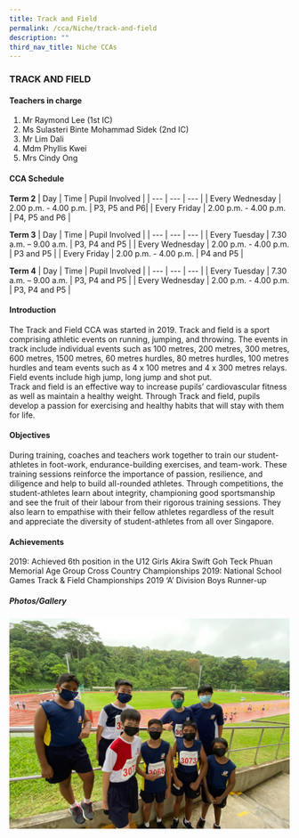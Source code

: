 ```yaml
---
title: Track and Field
permalink: /cca/Niche/track-and-field
description: ""
third_nav_title: Niche CCAs
---
```


### TRACK AND FIELD

#### Teachers in charge
1.    Mr Raymond Lee (1st IC)
2.   Ms Sulasteri Binte Mohammad Sidek (2nd IC)
3.   Mr Lim Dali
4.   Mdm Phyllis Kwei
5.   Mrs Cindy Ong

#### CCA Schedule

**Term 2**
| Day | Time | Pupil Involved |
| --- | --- | --- |
| Every Wednesday | 2.00 p.m. - 4.00 p.m. | P3, P5 and P6|
| Every Friday | 2.00 p.m. - 4.00 p.m. | P4, P5 and P6 |

**Term 3**
| Day | Time | Pupil Involved |
| --- | --- | --- |
| Every Tuesday | 7.30 a.m. – 9.00 a.m. | P3, P4 and P5 |
| Every Wednesday | 2.00 p.m. - 4.00 p.m. | P3 and P5 |
| Every Friday | 2.00 p.m. - 4.00 p.m. | P4 and P5 |

**Term 4**
| Day | Time | Pupil Involved |
| --- | --- | --- |
| Every Tuesday | 7.30 a.m. – 9.00 a.m. | P3, P4 and P5 |
| Every Wednesday | 2.00 p.m. - 4.00 p.m. | P3, P4 and P5 |

#### Introduction
The Track and Field CCA was started in 2019. Track and field is a sport comprising athletic events on running, jumping, and throwing. The events in track include individual events such as 100 metres, 200 metres, 300 metres, 600 metres, 1500 metres, 60 metres hurdles, 80 metres hurdles, 100 metres hurdles and team events such as 4 x 100 metres and 4 x 300 metres relays. Field events include high jump, long jump and shot put.  
Track and field is an effective way to increase pupils’ cardiovascular fitness as well as maintain a healthy weight. Through Track and field, pupils develop a passion for exercising and healthy habits that will stay with them for life.

#### Objectives
During training, coaches and teachers work together to train our student-athletes in foot-work, endurance-building exercises, and team-work. These training sessions reinforce the importance of passion, resilience, and diligence and help to build all-rounded athletes. 
Through competitions, the student-athletes learn about integrity, championing good sportsmanship and see the fruit of their labour from their rigorous training sessions. They also learn to empathise with their fellow athletes regardless of the result and appreciate the diversity of student-athletes from all over Singapore.

#### Achievements
2019: Achieved 6th position in the U12 Girls Akira Swift Goh Teck Phuan Memorial Age Group Cross Country Championships
2019: National School Games Track & Field Championships 2019 ‘A’ Division Boys Runner-up

##### Photos/Gallery
![](/images/1%20(20).jpg)